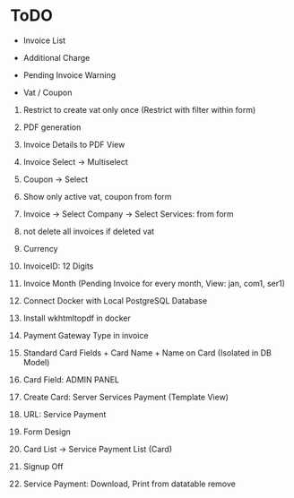 # ToDO

* Invoice List

* Additional Charge

* Pending Invoice Warning

* Vat / Coupon

1. Restrict to create vat only once (Restrict with filter within form)

2. PDF generation

3. Invoice Details to PDF View

4. Invoice Select -> Multiselect

5. Coupon -> Select

6. Show only active vat, coupon from form

7. Invoice -> Select Company -> Select Services: from form

8. not delete all invoices if deleted vat

9. Currency

10. InvoiceID: 12 Digits

11. Invoice Month (Pending Invoice for every month, View: jan, com1, ser1)

12. Connect Docker with Local PostgreSQL Database

13. Install wkhtmltopdf in docker

14. Payment Gateway Type in invoice

15. Standard Card Fields + Card Name + Name on Card (Isolated in DB Model)

16. Card Field: ADMIN PANEL

17. Create Card: Server Services Payment (Template View)

18. URL: Service Payment

19. Form Design

20. Card List -> Service Payment List (Card)

21. Signup Off

22. Service Payment: Download, Print from datatable remove
